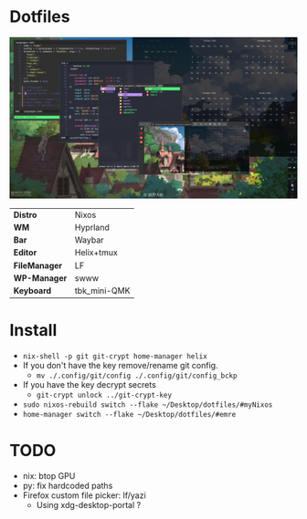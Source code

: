 # Dotfiles

![de](doc/assets/de.png)

|   |   |
|---|---|
| **Distro**      | Nixos        |
| **WM**          | Hyprland     |
| **Bar**         | Waybar       |
| **Editor**      | Helix+tmux   |
| **FileManager** | LF           |
| **WP-Manager**  | swww         |
| **Keyboard**    | tbk_mini-QMK |

# Install
* ```nix-shell -p git git-crypt home-manager helix```
* If you don't have the key remove/rename git config.
  * ```mv ./.config/git/config ./.config/git/config_bckp```
* If you have the key decrypt secrets
  * ```git-crypt unlock ../git-crypt-key```
* ```sudo nixos-rebuild switch --flake ~/Desktop/dotfiles/#myNixos```
* ```home-manager switch --flake ~/Desktop/dotfiles/#emre```

# TODO
- nix: btop GPU
- py: fix hardcoded paths
- Firefox custom file picker: lf/yazi
  - Using xdg-desktop-portal ?
